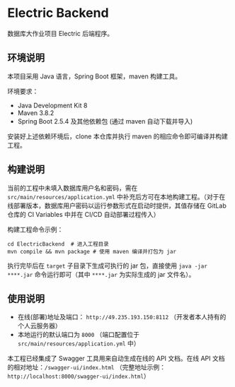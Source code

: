 # Electric Backend

数据库大作业项目 Electric 后端程序。

## 环境说明

本项目采用 Java 语言，Spring Boot 框架，maven 构建工具。

环境要求：
- Java Development Kit 8
- Maven 3.8.2
- Spring Boot 2.5.4 及其他依赖包 (通过 maven 自动下载并导入)

安装好上述依赖环境后，clone 本仓库并执行 maven 的相应命令即可编译并构建工程。

## 构建说明

当前的工程中未填入数据库用户名和密码，需在 `src/main/resources/application.yml` 中补充后方可在本地构建工程。（对于在线部署版本，数据库用户密码以运行参数形式在启动时提供，其值存储在 GitLab 仓库的 CI Variables 中并在 CI/CD 自动部署过程传入）

构建工程命令示例：
```shell
cd ElectricBackend  # 进入工程目录
mvn compile && mvn package # 使用 maven 编译并打包为 jar
```

执行完毕后在 `target` 子目录下生成可执行的 jar 包，直接使用 `java -jar ****.jar` 命令运行即可（其中 `****.jar` 为实际生成的 jar 文件名）。

## 使用说明

- 在线(部署)地址及端口： `http://49.235.193.150:8112` （开发者本人持有的个人云服务器）
- 本地运行的默认端口为 `8000` （端口配置位于 `src/main/resources/application.yml` 中）

本工程已经集成了 Swagger 工具用来自动生成在线的 API 文档。在线 API 文档的相对地址：`/swagger-ui/index.html` （完整地址示例：`http://localhost:8000/swagger-ui/index.html`）
